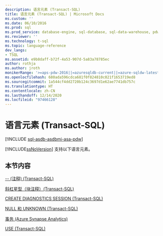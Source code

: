 ```yaml
---
description: 语言元素 (Transact-SQL)
title: 语言元素 (Transact-SQL) | Microsoft Docs
ms.custom: ''
ms.date: 06/10/2016
ms.prod: sql
ms.prod_service: database-engine, sql-database, sql-data-warehouse, pdw
ms.reviewer: ''
ms.technology: t-sql
ms.topic: language-reference
dev_langs:
- TSQL
ms.assetid: e9b8daff-b72f-4a53-907d-5a83a78785ec
author: rothja
ms.author: jroth
monikerRange: '>=aps-pdw-2016||=azuresqldb-current||=azure-sqldw-latest||>=sql-server-2016||>=sql-server-linux-2017||=azuresqldb-mi-current'
ms.openlocfilehash: 680ada596cdca681f0f824810c021f1653719ed8
ms.sourcegitcommit: 1a544cf4dd2720b124c3697d1e62ae7741db757c
ms.translationtype: HT
ms.contentlocale: zh-CN
ms.lasthandoff: 12/14/2020
ms.locfileid: "97466128"
---
```

# <a name="language-elements-transact-sql"></a>语言元素 (Transact-SQL)
[!INCLUDE [sql-asdb-asdbmi-asa-pdw](../../includes/applies-to-version/sql-asdb-asdbmi-asa-pdw.md)]

 [!INCLUDE[ssNoVersion](../../includes/ssnoversion-md.md)] 支持以下语言元素。  
  
## <a name="in-this-section"></a>本节内容  
[-- (注释) (Transact-SQL)](../../t-sql/language-elements/comment-transact-sql.md)  
  
[斜杠星型（块注释）(Transact-SQL)](../../t-sql/language-elements/slash-star-comment-transact-sql.md)  
 
[CREATE DIAGNOSTICS SESSION (Transact-SQL)](../../t-sql/language-elements/create-diagnostics-session-transact-sql.md)  

[NULL 和 UNKNOWN (Transact-SQL)](../../t-sql/language-elements/null-and-unknown-transact-sql.md)

[事务 (Azure Synapse Analytics)](../../t-sql/language-elements/transactions-sql-data-warehouse.md)
  
[USE (Transact-SQL)](../../t-sql/language-elements/use-transact-sql.md)  
  
  
